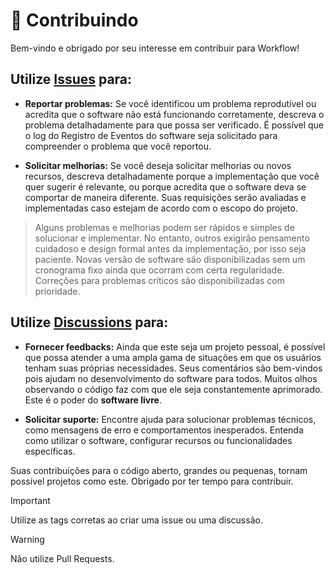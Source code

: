 # :sparkling_heart: Contribuindo
Bem-vindo e obrigado por seu interesse em contribuir para Workflow!

## Utilize [Issues](https://github.com/2uj1m28ohz/Workflow/issues) para:
- **Reportar problemas:** Se você identificou um problema reprodutível ou acredita que o software não está funcionando corretamente, descreva o problema detalhadamente para que possa ser verificado. É possível que o log do Registro de Eventos do software seja solicitado para compreender o problema que você reportou.

- **Solicitar melhorias:** Se você deseja solicitar melhorias ou novos recursos, descreva detalhadamente porque a implementação que você quer sugerir é relevante, ou porque acredita que o software deva se comportar de maneira diferente. Suas requisições serão avaliadas e implementadas caso estejam de acordo com o escopo do projeto.

> Alguns problemas e melhorias podem ser rápidos e simples de solucionar e implementar. No entanto, outros exigirão pensamento cuidadoso e design formal antes da implementação, por isso seja paciente. Novas versão de software são disponibilizadas sem um cronograma fixo ainda que ocorram com certa regularidade. Correções para problemas críticos são disponibilizadas com prioridade.

## Utilize [Discussions](https://github.com/2uj1m28ohz/Workflow/discussions) para:
- **Fornecer feedbacks:** Ainda que este seja um projeto pessoal, é possível que possa atender a uma ampla gama de situações em que os usuários tenham suas próprias necessidades. Seus comentários são bem-vindos pois ajudam no desenvolvimento do software para todos. Muitos olhos observando o código faz com que ele seja constantemente aprimorado. Este é o poder do **software livre**.

- **Solicitar suporte:** Encontre ajuda para solucionar problemas técnicos, como mensagens de erro e comportamentos inesperados. Entenda como utilizar o software, configurar recursos ou funcionalidades específicas.

Suas contribuições para o código aberto, grandes ou pequenas, tornam possível projetos como este. Obrigado por ter tempo para contribuir.

> [!IMPORTANT]
> Utilize as tags corretas ao criar uma issue ou uma discussão.

> [!WARNING]
> Não utilize Pull Requests.
